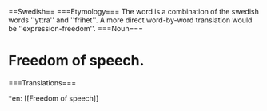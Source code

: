 ==Swedish==
===Etymology===
The word is a combination of the swedish words ''yttra'' and ''frihet''. A more direct word-by-word translation would be ''expression-freedom''.
===Noun=== 

# Freedom of speech.

===Translations===

*en: [[Freedom of speech]]
